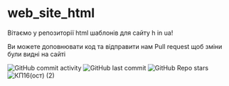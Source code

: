 # web_site_html
Вітаємо у репозиторії html шаблонів для сайту h in ua!

Ви можете доповнювати код та відправити нам Pull request щоб зміни були видні на сайті

![GitHub commit activity](https://img.shields.io/github/commit-activity/m/ukr-anime/web_site_html)
![GitHub last commit](https://img.shields.io/github/last-commit/ukr-anime/web_site_html)
![GitHub Repo stars](https://img.shields.io/github/stars/ukr-anime/web_site_html?style=social)
![КП16(ост) (2)](https://user-images.githubusercontent.com/16164973/217876583-14780025-27c8-459a-9abf-07155ae0439c.png)
